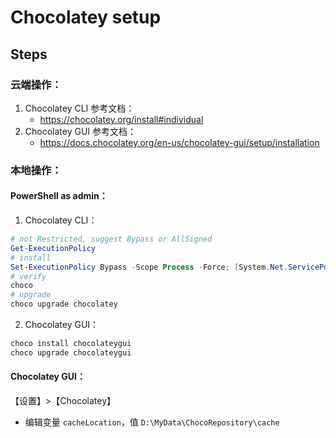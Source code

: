 # Chocolatey setup

## Steps

### 云端操作：

1. Chocolatey CLI 参考文档：
    - https://chocolatey.org/install#individual
2. Chocolatey GUI 参考文档：
    - https://docs.chocolatey.org/en-us/chocolatey-gui/setup/installation

### 本地操作：

#### PowerShell as admin：

1. Chocolatey CLI：

```powershell
# not Restricted, suggest Bypass or AllSigned
Get-ExecutionPolicy
# install
Set-ExecutionPolicy Bypass -Scope Process -Force; [System.Net.ServicePointManager]::SecurityProtocol = [System.Net.ServicePointManager]::SecurityProtocol -bor 3072; iex ((New-Object System.Net.WebClient).DownloadString('https://community.chocolatey.org/install.ps1'))
# verify
choco
# upgrade
choco upgrade chocolatey
```

2. Chocolatey GUI：

```powershell
choco install chocolateygui
choco upgrade chocolateygui
```

#### Chocolatey GUI：

【设置】>【Chocolatey】

- 编辑变量 `cacheLocation`，值 `D:\MyData\ChocoRepository\cache` 
